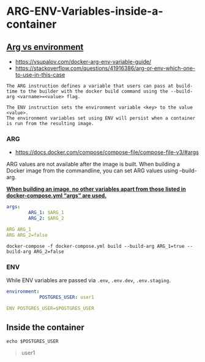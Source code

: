 # ARG-ENV-Variables-inside-a-container

## [Arg vs environment](https://vsupalov.com/docker-arg-vs-env/)
* https://vsupalov.com/docker-arg-env-variable-guide/
* https://stackoverflow.com/questions/41916386/arg-or-env-which-one-to-use-in-this-case

```
The ARG instruction defines a variable that users can pass at build-time to the builder with the docker build command using the --build-arg <varname>=<value> flag.

The ENV instruction sets the environment variable <key> to the value <value>.
The environment variables set using ENV will persist when a container is run from the resulting image.
```

### ARG

* https://docs.docker.com/compose/compose-file/compose-file-v3/#args

ARG values are not available after the image is built. 
When building a Docker image from the commandline, you can set ARG values using –build-arg. 

[**When building an image, no other variables apart from those listed in docker-compose.yml “args” are used.**](https://vsupalov.com/docker-env-vars/)


```yaml
args:
        ARG_1: $ARG_1
        ARG_2: $ARG_2
```

```yaml
ARG ARG_1
ARG ARG_2=false
```

```shell
docker-compose -f docker-compose.yml build --build-arg ARG_1=true --build-arg ARG_2=false
```

### ENV

While ENV variables are passed via `.env`, `.env.dev`, `.env.staging`.

```yaml
environment:
            POSTGRES_USER: user1
```

```yaml
ENV POSTGRES_USER=$POSTGRES_USER
```

## Inside the container

```shell
echo $POSTGRES_USER
```
> user1
